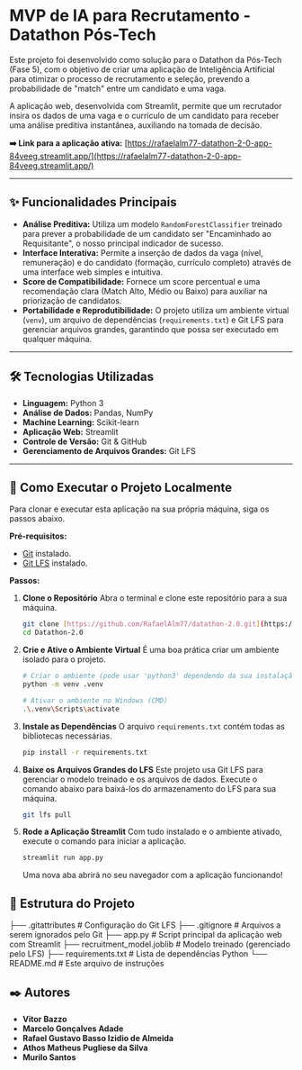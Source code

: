 # MVP de IA para Recrutamento - Datathon Pós-Tech

Este projeto foi desenvolvido como solução para o Datathon da Pós-Tech (Fase 5), com o objetivo de criar uma aplicação de Inteligência Artificial para otimizar o processo de recrutamento e seleção, prevendo a probabilidade de "match" entre um candidato e uma vaga.

A aplicação web, desenvolvida com Streamlit, permite que um recrutador insira os dados de uma vaga e o currículo de um candidato para receber uma análise preditiva instantânea, auxiliando na tomada de decisão.

**➡️ Link para a aplicação ativa:** [https://rafaelalm77-datathon-2-0-app-84veeg.streamlit.app/](https://rafaelalm77-datathon-2-0-app-84veeg.streamlit.app/)

---

## ✨ Funcionalidades Principais

* **Análise Preditiva:** Utiliza um modelo `RandomForestClassifier` treinado para prever a probabilidade de um candidato ser "Encaminhado ao Requisitante", o nosso principal indicador de sucesso.
* **Interface Interativa:** Permite a inserção de dados da vaga (nível, remuneração) e do candidato (formação, currículo completo) através de uma interface web simples e intuitiva.
* **Score de Compatibilidade:** Fornece um score percentual e uma recomendação clara (Match Alto, Médio ou Baixo) para auxiliar na priorização de candidatos.
* **Portabilidade e Reprodutibilidade:** O projeto utiliza um ambiente virtual (`venv`), um arquivo de dependências (`requirements.txt`) e Git LFS para gerenciar arquivos grandes, garantindo que possa ser executado em qualquer máquina.

---

## 🛠️ Tecnologias Utilizadas

* **Linguagem:** Python 3
* **Análise de Dados:** Pandas, NumPy
* **Machine Learning:** Scikit-learn
* **Aplicação Web:** Streamlit
* **Controle de Versão:** Git & GitHub
* **Gerenciamento de Arquivos Grandes:** Git LFS

---

## 🚀 Como Executar o Projeto Localmente

Para clonar e executar esta aplicação na sua própria máquina, siga os passos abaixo.

**Pré-requisitos:**
* [Git](https://git-scm.com/downloads) instalado.
* [Git LFS](https://git-lfs.github.com/) instalado.

**Passos:**

1.  **Clone o Repositório**
    Abra o terminal e clone este repositório para a sua máquina.
    ```bash
    git clone [https://github.com/RafaelAlm77/datathon-2.0.git](https://github.com/RafaelAlm77/datathon-2.0.git)
    cd Datathon-2.0
    ```

2.  **Crie e Ative o Ambiente Virtual**
    É uma boa prática criar um ambiente isolado para o projeto.
    ```bash
    # Criar o ambiente (pode usar 'python3' dependendo da sua instalação)
    python -m venv .venv

    # Ativar o ambiente no Windows (CMD)
    .\.venv\Scripts\activate
    ```

3.  **Instale as Dependências**
    O arquivo `requirements.txt` contém todas as bibliotecas necessárias.
    ```bash
    pip install -r requirements.txt
    ```

4.  **Baixe os Arquivos Grandes do LFS**
    Este projeto usa Git LFS para gerenciar o modelo treinado e os arquivos de dados. Execute o comando abaixo para baixá-los do armazenamento do LFS para sua máquina.
    ```bash
    git lfs pull
    ```

5.  **Rode a Aplicação Streamlit**
    Com tudo instalado e o ambiente ativado, execute o comando para iniciar a aplicação.
    ```bash
    streamlit run app.py
    ```
    Uma nova aba abrirá no seu navegador com a aplicação funcionando!



## 📁 Estrutura do Projeto

├── .gitattributes           # Configuração do Git LFS
├── .gitignore               # Arquivos a serem ignorados pelo Git
├── app.py                   # Script principal da aplicação web com Streamlit
├── recruitment_model.joblib   # Modelo treinado (gerenciado pelo LFS)
├── requirements.txt         # Lista de dependências Python
└── README.md                # Este arquivo de instruções


## ✒️ Autores

* **Vitor Bazzo**
* **Marcelo Gonçalves Adade**
* **Rafael Gustavo Basso Izidio de Almeida**
* **Athos Matheus Pugliese da Silva**
* **Murilo Santos**